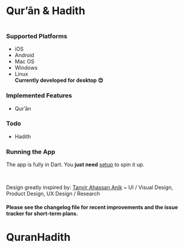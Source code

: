 # Qur’ān & Hadith



```Qur’ān Hadith is an Online Islamic application with fashion interface, smooth performance and more features to sharpens your focus on what you are reading or listening.
```

### Supported Platforms
- iOS
- Android
- Mac OS
- Windows
- Linux<br>
**Currently developed for desktop 😊️**

### Implemented Features

* Qur’ān

### Todo

* Hadith

### Running the App

The app is fully in Dart. You **just need** [setup](https://flutter.dev) to spin it up.

<br>

Design greatly inspired by: [Tanvir Ahassan Anik](https://dribbble.com/shots/14241258-Islamic-Web-App-Concept) ~ UI / Visual Design, Product Design, UX Design / Research


#### Please see the changelog file for recent improvements and the issue tracker for short-term plans.

# QuranHadith
